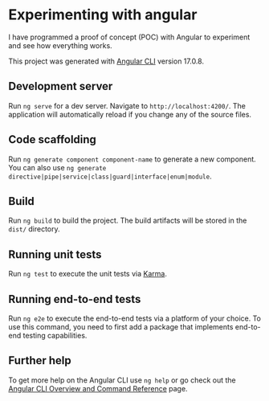 ﻿# Experimenting with angular

I have programmed a proof of concept (POC) with Angular to experiment and see how everything works.

This project was generated with [Angular CLI](https://github.com/angular/angular-cli) version 17.0.8.


## Development server
Run `ng serve` for a dev server. Navigate to `http://localhost:4200/`. The application will automatically reload if you change any of the source files.


## Code scaffolding
Run `ng generate component component-name` to generate a new component. You can also use `ng generate directive|pipe|service|class|guard|interface|enum|module`.


## Build
Run `ng build` to build the project. The build artifacts will be stored in the `dist/` directory.


## Running unit tests
Run `ng test` to execute the unit tests via [Karma](https://karma-runner.github.io).


## Running end-to-end tests
Run `ng e2e` to execute the end-to-end tests via a platform of your choice. To use this command, you need to first add a package that implements end-to-end testing capabilities.


## Further help
To get more help on the Angular CLI use `ng help` or go check out the [Angular CLI Overview and Command Reference](https://angular.io/cli) page.
